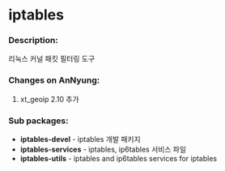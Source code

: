 # iptables

### Description:
리눅스 커널 패킷 필터링 도구

### Changes on AnNyung:
1. xt_geoip 2.10 추가


### Sub packages:
* **iptables-devel** - iptables 개발 패키지
* **iptables-services** - iptables, ip6tables 서비스 파일
* **iptables-utils** - iptables and ip6tables services for iptables